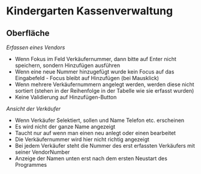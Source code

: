 # Kindergarten Kassenverwaltung

## Oberfläche
*Erfassen eines Vendors*
- Wenn Fokus im Feld Verkäufernummer, dann bitte auf Enter nicht speichern, sondern Hinzufügen ausführen
- Wenn eine neue Nummer hinzugefügt wurde kein Focus auf das Eingabefeld - Focus bleibt auf Hinzufügen (bei Mausklick)
- Wenn mehrere Verkäufernummern angelegt werden, werden diese nicht sortiert (stehen in der Reihenfolge in der Tabelle wie sie erfasst wurden)
- Keine Validierung auf Hinzufügen-Button

*Ansicht der Verkäufer*
- Wenn Verkäufer Selektiert, sollen und Name Telefon etc. erscheinen
- Es wird nicht der ganze Name angezeigt
- Taucht nur auf wenn man einen neu anlegt oder einen bearbeitet
- Die Verkäufernummer wird hier nicht richtig angezeigt
- Bei jedem Verkäufer steht die Nummer des erst erfassten Verkäufers mit seiner VendorNumber
- Anzeige der Namen unten erst nach dem ersten Neustart des Programmes
